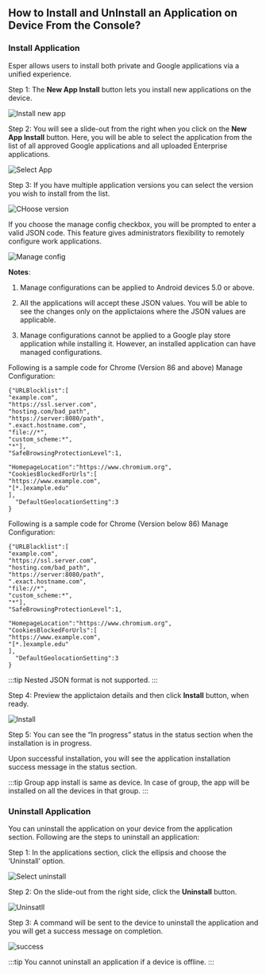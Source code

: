 ## How to Install and UnInstall an Application on Device From the Console?

  
### Install Application

Esper allows users to install both private and Google applications via a unified experience.

  

Step 1: The **New App Install** button lets you install new applications on the device.

  

![Install new app](./images/deviceApps/1-action.png)

  

Step 2: You will see a slide-out from the right when you click on the **New App Install** button. Here, you will be able to select the application from the list of all approved Google applications and all uploaded Enterprise applications.

  

![Select App](./images/deviceApps/2-choose.png)

  

Step 3: If you have multiple application versions you can select the version you wish to install from the list.

  

![CHoose version](./images/deviceApps/3-version.png)

If you choose the manage config checkbox, you will be prompted to enter a valid JSON code. This feature gives administrators flexibility to remotely configure work applications. 

![Manage config](./images/deviceApps/4-manage.png)


**Notes**:

  

1.  Manage configurations can be applied to Android devices 5.0 or above.
    
2.  All the applications will accept these JSON values. You will be able to see the changes only on the applictaions where the JSON values are applicable.

3.  Manage configurations cannot be applied to a Google play store application while installing it. However, an installed application can have managed configurations.
  
Following is a sample code for Chrome (Version 86 and above) Manage Configuration:


    {"URLBlocklist":[
    "example.com",
    "https://ssl.server.com",
    "hosting.com/bad_path",
    "https://server:8080/path",
    ".exact.hostname.com",
    "file://*",
    "custom_scheme:*",
    "*"],
    "SafeBrowsingProtectionLevel":1,

    "HomepageLocation":"https://www.chromium.org", "CookiesBlockedForUrls":[
    "https://www.example.com",
    "[*.]example.edu"
    ],
      "DefaultGeolocationSetting":3     
    }

Following is a sample code for Chrome (Version below 86) Manage Configuration:


    {"URLBlacklist":[
    "example.com",
    "https://ssl.server.com",
    "hosting.com/bad_path",
    "https://server:8080/path",
    ".exact.hostname.com",
    "file://*",
    "custom_scheme:*",
    "*"],
    "SafeBrowsingProtectionLevel":1,

    "HomepageLocation":"https://www.chromium.org", "CookiesBlockedForUrls":[
    "https://www.example.com",
    "[*.]example.edu"
    ],
      "DefaultGeolocationSetting":3     
    }


 :::tip
 Nested JSON format is not supported. 
 :::

Step 4: Preview the applictaion details and then click **Install** button, when ready.

  

![Install](./images/deviceApps/5-install.png)

  

Step 5: You can see the “In progress” status in the status section when the installation is in progress.

 Upon successful installation, you will see the application installation success message in the status section.

 :::tip
 Group app install is same as device. In case of group, the app will be installed on all the devices in that group. 
 :::

### Uninstall Application
You can uninstall the application on your device from the application section. Following are the steps to uninstall an application:

  

Step 1: In the applications section, click the ellipsis and choose the ‘Uninstall’ option.

  

![Select uninstall](./images/deviceApps/6-uninstall.png)

  

Step 2: On the slide-out from the right side, click the **Uninstall** button.

![Uninsatll](./images/deviceApps/7-confirm.png)

  

Step 3: A command will be sent to the device to uninstall the application and you will get a success message on completion.

![success](./images/deviceApps/8-success.png)

  
  

:::tip
You cannot uninstall an application if a device is offline.
:::

  
